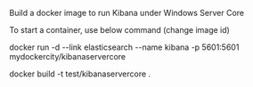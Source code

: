 Build a docker image to run Kibana under Windows Server Core

To start a container, use below command (change image id)

docker run -d --link elasticsearch --name kibana -p 5601:5601 mydockercity/kibanaservercore

docker build -t test/kibanaservercore .